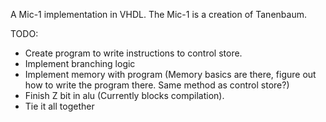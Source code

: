 A Mic-1 implementation in VHDL. The Mic-1 is a creation of Tanenbaum.

TODO:
- Create program to write instructions to control store.
- Implement branching logic
- Implement memory with program (Memory basics are there, figure out how to write the program there. Same method as control store?)
- Finish Z bit in alu (Currently blocks compilation).
- Tie it all together
